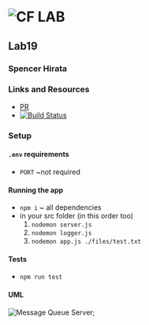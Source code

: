 ![CF](http://i.imgur.com/7v5ASc8.png) LAB
=================================================

## Lab19

### Spencer Hirata

### Links and Resources
* [PR]()
* [![Build Status](https://travis-ci.com/401-advanced-js/lab-17.svg?branch=master)](https://travis-ci.com/401-advanced-js/lab-19)

### Setup
#### `.env` requirements
* `PORT` ~not required

#### Running the app
* `npm i` ~ all dependencies
* in your src folder (in this order too)
  1. `nodemon server.js`
  2. `nodemon logger.js`
  3. `nodemon app.js ./files/test.txt`
  
#### Tests
* `npm run test`

#### UML
![Message Queue Server](./assets/lab19b.jpg);
